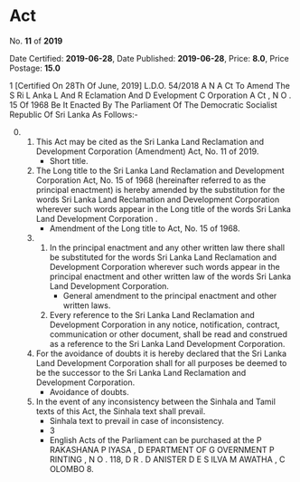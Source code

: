 # Act

No. **11** of **2019**

Date Certified: **2019-06-28**, Date Published: **2019-06-28**, Price: **8.0**, Price Postage: **15.0**

1
[Certified On 28Th Of June, 2019]
L.D.O. 54/2018
A N  A Ct   To   Amend   The   S Ri   L Anka   L And  R Eclamation    And D Evelopment   C Orporation   A Ct , N O . 15  Of  1968
Be It Enacted By The Parliament Of The Democratic Socialist Republic Of Sri Lanka As Follows:-

0. 
    1. This Act may be cited as the Sri Lanka Land Reclamation and Development Corporation (Amendment) Act, No. 11 of 2019.
        - Short  title.
    2. The Long title to the  Sri Lanka Land Reclamation and Development Corporation Act, No. 15 of 1968 (hereinafter referred to as the principal enactment) is hereby amended by the substitution for the words Sri Lanka Land Reclamation and Development Corporation wherever such words appear in the Long title of the words Sri Lanka Land Development Corporation .
        - Amendment of the Long title to Act, No. 15 of 1968.
    3. 
        1. In the principal enactment and any other written law there shall be substituted for the words Sri Lanka Land Reclamation and Development Corporation wherever such words appear in the principal enactment and other written law of the words Sri Lanka Land Development Corporation.
            - General amendment to the principal enactment and other written laws.
        2. Every reference to the Sri Lanka Land Reclamation and Development Corporation in any notice, notification, contract, communication or other document, shall be read and construed as a reference to the Sri Lanka Land Development Corporation.
    4. For the avoidance of doubts it is hereby declared that the Sri Lanka Land Development Corporation shall for all purposes be deemed to be the successor to the Sri Lanka Land Reclamation and Development Corporation.
        - Avoidance of doubts.
    5. In the event of any inconsistency between the Sinhala and Tamil texts of this Act, the Sinhala text shall prevail.
        - Sinhala text to prevail in case of inconsistency.
        - 3
        - English Acts of the Parliament can be purchased at the P RAKASHANA  P IYASA , D EPARTMENT   OF G OVERNMENT  P RINTING , N O . 118, D R . D ANISTER  D E  S ILVA  M AWATHA , C OLOMBO  8.